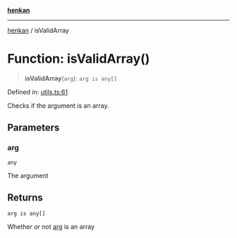 [**henkan**](../README.md)

***

[henkan](../README.md) / isValidArray

# Function: isValidArray()

> **isValidArray**(`arg`): `arg is any[]`

Defined in: [utils.ts:61](https://github.com/Ronokof/Henkan/blob/207e0013c3766c7ef3adabde09be5f84497f2607/src/utils.ts#L61)

Checks if the argument is an array.

## Parameters

### arg

`any`

The argument

## Returns

`arg is any[]`

Whether or not [arg](#isvalidarray) is an array
